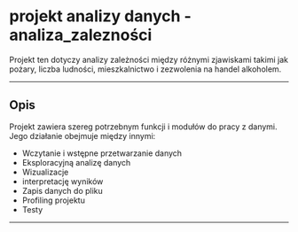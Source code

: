 # projekt analizy danych - analiza_zalezności

Projekt ten dotyczy analizy zależności między różnymi zjawiskami takimi jak pożary, liczba ludności, mieszkalnictwo i zezwolenia na handel alkoholem.

---

## Opis

Projekt zawiera szereg potrzebnym funkcji i modułów do pracy z danymi. Jego działanie obejmuje między innymi:

- Wczytanie i wstępne przetwarzanie danych
- Eksploracyjną analizę danych
- Wizualizacje
- interpretację wyników
- Zapis danych do pliku
- Profiling projektu
- Testy

---


